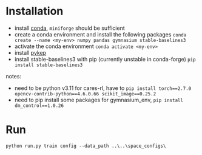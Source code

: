 # Installation 
- install [conda](https://docs.conda.io/projects/conda/en/latest/user-guide/install/index.html), `miniforge` should be sufficient 
- create a conda environment and install the following packages `conda create --name <my-env> numpy pandas gymnasium stable-baselines3`
- activate the conda environment `conda activate <my-env>` 
- install [pykep](https://esa.github.io/pykep/installation.html)
- install stable-baselines3 with pip (currently unstable in conda-forge) `pip install stable-baselines3`

notes: 
- need to be python v3.11 for cares-rl, have to `pip install torch==2.7.0 opencv-contrib-python==4.6.0.66 scikit_image==0.25.2`
- need to pip install some packages for gymnasium_env, `pip install dm_control==1.0.26`

# Run
`python run.py train config --data_path ..\..\space_configs\`